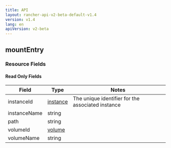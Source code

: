 ```yaml
---
title: API
layout: rancher-api-v2-beta-default-v1.4
version: v1.4
lang: en
apiVersion: v2-beta
---
```


## mountEntry



### Resource Fields


#### Read Only Fields

Field | Type   | Notes
---|---|---
instanceId | [instance]({{site.baseurl}}/rancher/{{page.version}}/{{page.lang}}/api/{{page.apiVersion}}/api-resources/instance/)  | The unique identifier for the associated instance
instanceName | string  | 
path | string  | 
volumeId | [volume]({{site.baseurl}}/rancher/{{page.version}}/{{page.lang}}/api/{{page.apiVersion}}/api-resources/volume/)  | 
volumeName | string  | 


<br>
